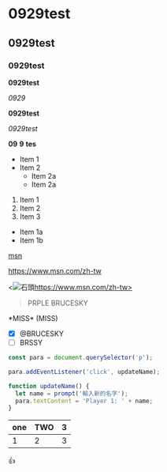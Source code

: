 # 0929test
## 0929test

### 0929test

**0929test**

_0929_

**0929test**

_0929test_ 

**09** **9** __tes__


* Item 1
* Item 2
  * Item 2a
  * Item 2a
  
 1. Item 1
 2. Item 2
 3. Item 3
   * Item 1a
   * Item 1b
  
[msn](https://www.msn.com/zh-tw)

<https://www.msn.com/zh-tw>

<![石頭](BR.jpg "石頭")https://www.msn.com/zh-tw>

> PRPLE
> BRUCESKY

\*MISS\*
\(MISS\)

- [x] @BRUCESKY
- [ ] BRSSY

``` javascript
const para = document.querySelector('p');

para.addEventListener('click', updateName);

function updateName() {
  let name = prompt('輸入新的名字');
  para.textContent = 'Player 1: ' + name;
} 
```

| one | TWO | 3  |
------|-----|----|
1|2|3|

:+1:

